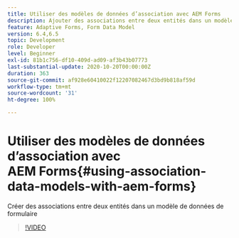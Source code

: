 ```yaml
---
title: Utiliser des modèles de données d’association avec AEM Forms
description: Ajouter des associations entre deux entités dans un modèle de données de formulaire
feature: Adaptive Forms, Form Data Model
version: 6.4,6.5
topic: Development
role: Developer
level: Beginner
exl-id: 81b1c756-df10-409d-ad09-af3b43b07773
last-substantial-update: 2020-10-20T00:00:00Z
duration: 363
source-git-commit: af928e60410022f12207082467d3bd9b818af59d
workflow-type: tm+mt
source-wordcount: '31'
ht-degree: 100%

---
```


# Utiliser des modèles de données d’association avec AEM Forms{#using-association-data-models-with-aem-forms}

Créer des associations entre deux entités dans un modèle de données de formulaire

>[!VIDEO](https://video.tv.adobe.com/v/17737?quality=12&learn=on)
